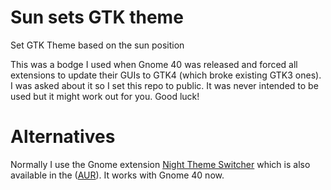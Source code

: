 # Sun sets GTK theme

Set GTK Theme based on the sun position


This was a bodge I used when Gnome 40 was released and forced all extensions to update their GUIs to GTK4 (which broke existing GTK3 ones).
I was asked about it so I set this repo to public.
It was never intended to be used but it might work out for you.
Good luck!

# Alternatives

Normally I use the Gnome extension [Night Theme Switcher](https://extensions.gnome.org/extension/2236/night-theme-switcher/) which is also available in the ([AUR](https://aur.archlinux.org/packages/gnome-shell-extension-nightthemeswitcher-git)).
It works with Gnome 40 now.
